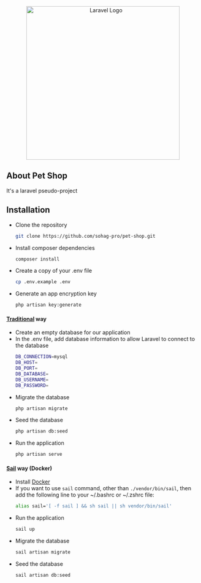 <p align="center"><a href="https://laravel.com" target="_blank"><img src="https://raw.githubusercontent.com/laravel/art/master/logo-lockup/5%20SVG/2%20CMYK/1%20Full%20Color/laravel-logolockup-cmyk-red.svg" width="400" alt="Laravel Logo"></a></p>

## About Pet Shop

It's a laravel pseudo-project

## Installation

- Clone the repository
    ```bash
    git clone https://github.com/sohag-pro/pet-shop.git
    ```
- Install composer dependencies
    ```bash
    composer install
    ```
- Create a copy of your .env file
    ```bash
    cp .env.example .env
    ```
- Generate an app encryption key
    ```bash
    php artisan key:generate
    ```

#### [Traditional](https://laravel.com/docs/10.x#your-first-laravel-project) way
- Create an empty database for our application
- In the .env file, add database information to allow Laravel to connect to the database
    ```bash
    DB_CONNECTION=mysql
    DB_HOST=
    DB_PORT=
    DB_DATABASE=
    DB_USERNAME=
    DB_PASSWORD=
    ```
- Migrate the database
    ```bash
    php artisan migrate
    ```
- Seed the database
    ```bash
    php artisan db:seed
    ```
- Run the application
    ```bash
    php artisan serve
   ```
#### [Sail](https://laravel.com/docs/10.x/sail) way (Docker)
- Install [Docker](https://docs.docker.com/get-docker/)
- If you want to use `sail` command, other than `./vendor/bin/sail`, then add the following line to your ~/.bashrc or ~/.zshrc file:
    ```bash
    alias sail='[ -f sail ] && sh sail || sh vendor/bin/sail'
    ```
- Run the application
    ```bash
    sail up
    ```
- Migrate the database
    ```bash
    sail artisan migrate
    ```
- Seed the database
    ```bash
    sail artisan db:seed
    ```
